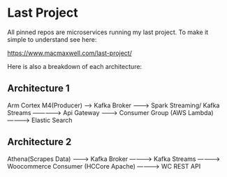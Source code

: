 # Last Project


All pinned repos are microservices running my last project. To make it simple to understand see here:

https://www.macmaxwell.com/last-project/

Here is also a breakdown of each architecture:

## Architecture 1
Arm Cortex M4(Producer) —-> Kafka Broker ——-> Spark Streaming/ Kafka Streams ————–> Api Gateway ——-> Consumer Group (AWS Lambda)————> Elastic Search

## Architecture 2
Athena(Scrapes Data) ———> Kafka Broker ———-> Kafka Streams ———–> Woocommerce Consumer (HCCore Apache) ————> WC REST API
